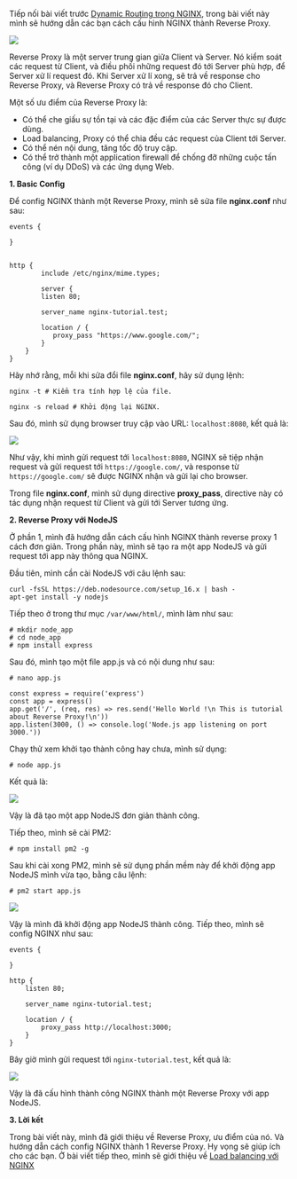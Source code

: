 Tiếp nối bài viết trước [Dynamic Routing trong NGINX](https://viblo.asia/p/dynamic-routing-trong-nginx-Do754dMW5M6), trong bài viết này mình sẽ hướng  dẫn các bạn cách cấu hình NGINX thành Reverse Proxy.

![](https://images.viblo.asia/902b6d0e-740a-42a8-912e-01384dc3ac8f.png)

Reverse Proxy là một server trung gian giữa Client và Server. Nó kiểm soát các request từ Client, và điều phối những request đó tới Server phù hợp, để Server xử lí request đó. Khi Server xử lí xong, sẽ trả về response cho Reverse Proxy, và Reverse Proxy có trả về response đó cho Client.

Một số ưu điểm của Reverse Proxy là:
- Có thể che giấu sự tồn tại và các đặc điểm của các Server thực sự được dùng.
- Load balancing, Proxy có thể chia đều các request của Client tới Server.
- Có thể nén nội dung, tăng tốc độ truy cập.
- Có thể trở thành một application firewall để chống đỡ những cuộc tấn công (ví dụ DDoS) và các ứng dụng Web.

**1. Basic Config**

Để config NGINX thành một Reverse Proxy, mình sẽ sửa file **nginx.conf** như sau:

```
events {

}


http {
        include /etc/nginx/mime.types;

        server {
        listen 80;

        server_name nginx-tutorial.test;

        location / {
           proxy_pass "https://www.google.com/";
        }
    }
}

```

Hãy nhớ rằng, mỗi khi sửa đổi file **nginx.conf**, hãy sử dụng lệnh:

```
nginx -t # Kiểm tra tính hợp lệ của file.

nginx -s reload # Khởi động lại NGINX.
```

Sau đó, mình sử dụng browser truy cập vào URL: `localhost:8080`, kết quả là:

![](https://images.viblo.asia/2a6a2554-b0dd-4685-ba79-3b27c5fcbeb9.gif)

Như vậy, khi mình gửi request tới `localhost:8080`, NGINX sẽ tiệp nhận request và gửi request tới `https://google.com/`, và response từ `https://google.com/` sẽ được NGINX nhận và gửi lại cho browser.

Trong file **nginx.conf**, mình sử dụng directive **proxy_pass**, directive này có tác dụng nhận request từ Client và gửi tới Server tương ứng.

**2. Reverse Proxy với NodeJS**

Ở phần 1, mình đã hướng dẫn cách cấu hình NGINX thành reverse proxy 1 cách đơn giản. Trong phần này, mình sẽ tạo ra một app NodeJS và gửi request tới app này thông qua NGINX.

Đầu tiên, mình cần cài NodeJS với câu lệnh sau:
```
curl -fsSL https://deb.nodesource.com/setup_16.x | bash -
apt-get install -y nodejs
```

Tiếp theo ở trong thư mục `/var/www/html/`, mình làm như sau:
```
# mkdir node_app
# cd node_app
# npm install express
```

Sau đó, mình tạo một file app.js và có nội dung như sau:
```
# nano app.js

const express = require('express')
const app = express()
app.get('/', (req, res) => res.send('Hello World !\n This is tutorial about Reverse Proxy!\n'))
app.listen(3000, () => console.log('Node.js app listening on port 3000.'))
```

Chạy thử xem khởi tạo thành công hay chưa, mình sử dụng:

```
# node app.js
```

Kết quả là:

![](https://images.viblo.asia/2514447b-0d46-47b1-ab50-9f3fa6655e3d.png)

Vậy là đã tạo một app NodeJS đơn giản thành công.

Tiếp theo, mình sẽ cài PM2:

```
# npm install pm2 -g
```

Sau khi cài xong PM2, mình sẽ sử dụng phần mềm này để khởi động app NodeJS mình vừa tạo, bằng câu lệnh:

```
# pm2 start app.js
```

![](https://images.viblo.asia/e8cefdb1-5709-46e1-b99e-01baa5003d1e.png)

Vậy là mình đã khởi động app NodeJS thành công. Tiếp theo, mình sẽ config NGINX như sau:

```
events {

}

http {
    listen 80;
    
    server_name nginx-tutorial.test;
    
    location / {
        proxy_pass http://localhost:3000;
    }
}
```

Bây giờ mình gửi request tới `nginx-tutorial.test`, kết quả là:

![](https://images.viblo.asia/cf4bb61e-ba8a-4fce-ab29-f0fbb1d462cf.png)

Vậy là đã cấu hình thành công NGINX thành một Reverse Proxy với app NodeJS.

**3. Lời kết**

Trong bài viết này, mình đã giới thiệu về Reverse Proxy, ưu điểm của nó. Và hướng dẫn cách config NGINX thành 1 Reverse Proxy. Hy vọng sẽ giúp ích cho các bạn. Ở bài viết tiếp theo, mình sẽ giới thiệu về [Load balancing với NGINX](https://viblo.asia/p/load-balancing-voi-nginx-bWrZnVxnZxw)